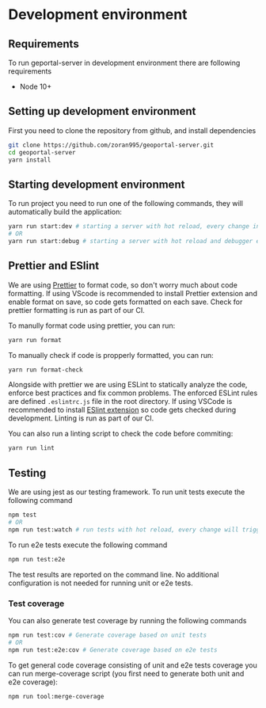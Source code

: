# Development environment

## Requirements

To run geportal-server in development environment there are following requirements

- Node 10+

## Setting up development environment

First you need to clone the repository from github, and install dependencies

```sh
git clone https://github.com/zoran995/geoportal-server.git
cd geoportal-server
yarn install
```

## Starting development environment

To run project you need to run one of the following commands, they will automatically build the application:

```sh
yarn run start:dev # starting a server with hot reload, every change in the source code will trigger a new build
# OR
yarn run start:debug # starting a server with hot reload and debugger enabled.
```

## Prettier and ESlint

We are using [Prettier](https://github.com/prettier/prettier) to format code, so don't worry much about code formatting. If using VScode is recommended to install Prettier extension and enable format on save, so code gets formatted on each save. Check for prettier formatting is run as part of our CI.

To manully format code using prettier, you can run:

```sh
yarn run format
```

To manually check if code is propperly formatted, you can run:

```sh
yarn run format-check
```

Alongside with prettier we are using ESLint to statically analyze the code, enforce best practices and fix common problems. The enforced ESLint rules are defined `.eslintrc.js` file in the root directory. If using VSCode is recommended to install [ESlint extension](https://marketplace.visualstudio.com/items?itemName=dbaeumer.vscode-eslint) so code gets checked during development. Linting is run as part of our CI.

You can also run a linting script to check the code before commiting:

```sh
yarn run lint
```

## Testing

We are using jest as our testing framework. To run unit tests execute the following command

```sh
npm test
# OR
npm run test:watch # run tests with hot reload, every change will trigger new build
```

To run e2e tests execute the following command

```sh
npm run test:e2e
```

The test results are reported on the command line. No additional configuration is not needed for running unit or e2e tests.

### Test coverage

You can also generate test coverage by running the following commands

```sh
npm run test:cov # Generate coverage based on unit tests
# OR
npm run test:e2e:cov # Generate coverage based on e2e tests
```

To get general code coverage consisting of unit and e2e tests coverage you can run merge-coverage script (you first need to generate both unit and e2e coverage):

```sh
npm run tool:merge-coverage
```
